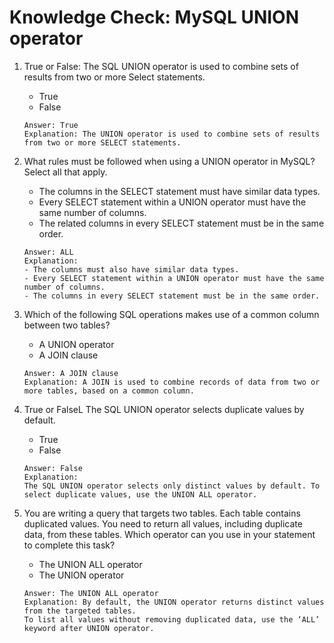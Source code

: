 # Knowledge Check: MySQL UNION operator

1. True or False: The SQL UNION operator is used to combine sets of results from two or more Select statements.
   - True
   - False
     
   ```
   Answer: True
   Explanation: The UNION operator is used to combine sets of results from two or more SELECT statements.
   ```

2. What rules must be followed when using a UNION operator in MySQL? Select all that apply.
   - The columns in the SELECT statement must have similar data types.
   - Every SELECT statement within a UNION operator must have the same number of columns.
   - The related columns in every SELECT statement must be in the same order.
   
   ```
   Answer: ALL
   Explanation:
   - The columns must also have similar data types.
   - Every SELECT statement within a UNION operator must have the same number of columns.
   - The columns in every SELECT statement must be in the same order.
   ```

3. Which of the following SQL operations makes use of a common column between two tables?
   - A UNION operator
   - A JOIN clause
     
   ```
   Answer: A JOIN clause
   Explanation: A JOIN is used to combine records of data from two or more tables, based on a common column.
   ```

4. True or FalseL The SQL UNION operator selects duplicate values by default.
   - True
   - False
     
   ```
   Answer: False
   Explanation: 
   The SQL UNION operator selects only distinct values by default. To select duplicate values, use the UNION ALL operator.
   ```

5. You are writing a query that targets two tables. Each table contains duplicated values. You need to return all values, including duplicate data, from these tables. Which operator can you use in your statement to complete this task?

   - The UNION ALL operator
   - The UNION operator
   ```
   Answer: The UNION ALL operator
   Explanation: By default, the UNION operator returns distinct values from the targeted tables.
   To list all values without removing duplicated data, use the ‘ALL’ keyword after UNION operator.
   ```
